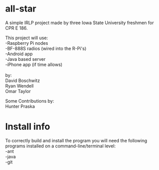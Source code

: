 # all-star

A simple IRLP project made by three Iowa State University freshmen for CPR E 186.  

This project will use:<br>
-Raspberry Pi nodes<br>
-BF-888S radios (wired into the R-Pi's)<br>
-Android app<br>
-Java based server<br>
-iPhone app (if time allows)<br>
<br>
by:<br>
David Boschwitz<br>
Ryan Wendell<br>
Omar Taylor<br>

Some Contributions by:<br>
Hunter Praska


# Install info
To correctly build and install the program you will need the following programs installed on a command-line/terminal level:<br>
-ant<br>
-java<br>
-git<br>

